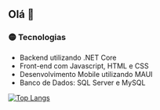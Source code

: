 ## Olá 👋

### :yellow_circle: Tecnologias

<ul>
  <li>Backend utilizando .NET Core</li>
  <li>Front-end com Javascript, HTML e CSS</li>
  <li>Desenvolvimento Mobile utilizando MAUI</li>
  <li>Banco de Dados: SQL Server e MySQL</li>
</ul>

[![Top Langs](https://github-readme-stats.vercel.app/api/top-langs/?username=lucasdecardoso&theme=highcontrast&title_color=ffff00&custom_title=Linguagens%20Mais%20Utilizadas)](https://github.com/anuraghazra/github-readme-stats)


<!--

**lucasdecardoso/lucasdecardoso** is a ✨ _special_ ✨ repository because its `README.md` (this file) appears on your GitHub profile.

Here are some ideas to get you started:

- 🔭 I’m currently working on ...
- 🌱 I’m currently learning ...
- 👯 I’m looking to collaborate on ...
- 🤔 I’m looking for help with ...
- 💬 Ask me about ...
- 📫 How to reach me: ...
- 😄 Pronouns: ...
- ⚡ Fun fact: ...
-->
